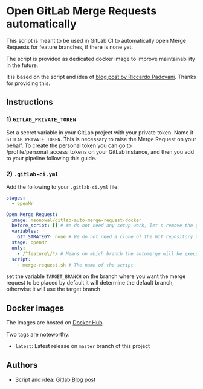 # Open GitLab Merge Requests automatically


This script is meant to be used in GitLab CI to automatically open Merge Requests for feature branches, if there is none yet.

The script is provided as dedicated docker image to improve maintainability in the future.

It is based on the script and idea of [blog post by Riccardo Padovani](https://about.gitlab.com/2017/09/05/how-to-automatically-create-a-new-mr-on-gitlab-with-gitlab-ci/).
Thanks for providing this.

## Instructions

### 1) `GITLAB_PRIVATE_TOKEN`
Set a secret variable in your GitLab project with your private token.
Name it `GITLAB_PRIVATE_TOKEN`.
This is necessary to raise the Merge Request on your behalf.
To create the personal token you can go to /profile/personal_access_tokens on your GitLab instance, and then you add to your pipeline following this guide.

### 2) `.gitlab-ci.yml`

Add the following to your `.gitlab-ci.yml` file:

```yaml
stages:
  - openMr

Open Merge Request:
  image: msonowal/gitlab-auto-merge-request-docker
  before_script: [] # We do not need any setup work, let's remove the global one (if any)
  variables:
    GIT_STRATEGY: none # We do not need a clone of the GIT repository to create a Merge Request
  stage: openMr
  only:
    - /^feature\/*/ # Means on which branch the automerge will be executed, here we are saying the branches starts with name feature, We have a very strict naming convention
  script:
    - merge-request.sh # The name of the script
```


set the variable `TARGET_BRANCH` on the branch where you want the merge request to be placed by default it will determine the default branch, otherwise it will use the target branch

## Docker images

The images are hosted on [Docker Hub](https://hub.docker.com/r/msonowal/gitlab-auto-merge-request-docker).

Two tags are noteworthy:
* `latest`: Latest release on `master` branch of this project


## Authors

* Script and idea: [Gitlab Blog post](https://about.gitlab.com/2017/09/05/how-to-automatically-create-a-new-mr-on-gitlab-with-gitlab-ci/)
